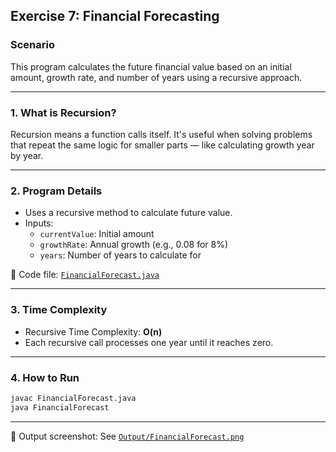 ## Exercise 7: Financial Forecasting

### Scenario

This program calculates the future financial value based on an initial amount, growth rate, and number of years using a recursive approach.

---

### 1. What is Recursion?

Recursion means a function calls itself. It's useful when solving problems that repeat the same logic for smaller parts — like calculating growth year by year.

---

### 2. Program Details

- Uses a recursive method to calculate future value.
- Inputs:
  - `currentValue`: Initial amount
  - `growthRate`: Annual growth (e.g., 0.08 for 8%)
  - `years`: Number of years to calculate for

📁 Code file: [`FinancialForecast.java`](Code/FinancialForecast.java)

---

### 3. Time Complexity

- Recursive Time Complexity: **O(n)**  
- Each recursive call processes one year until it reaches zero.

---

### 4. How to Run

```bash
javac FinancialForecast.java
java FinancialForecast
````

---

📸 Output screenshot:
See [`Output/FinancialForecast.png`](Output/FinancialForecast.png)
